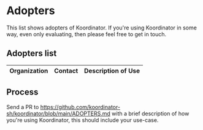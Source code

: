 # Adopters

This list shows adopters of Koordinator. If you're using Koordinator in some way, even only evaluating, then please feel
free to get in touch.

## Adopters list

| Organization | Contact | Description of Use |
| ------------ |---------| ------------------ |

## Process

Send a PR to https://github.com/koordinator-sh/koordinator/blob/main/ADOPTERS.md with a brief description of how you're
using Koordinator, this should include your use-case.
